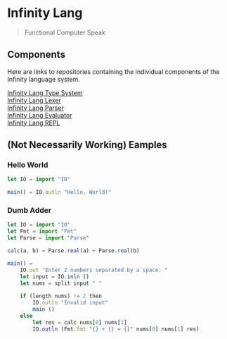 # Infinity Lang
> Functional Computer Speak

## Components
Here are links to repositories containing the individual components of the Infinity language system.

[Infinity Lang Type System](https://github.com/RamblingMadMan/ilang-types)  
[Infinity Lang Lexer](https://github.com/RamblingMadMan/ilang-lexer)  
[Infinity Lang Parser](https://github.com/RamblingMadMan/ilang-parser)  
[Infinity Lang Evaluator](https://github.com/RamblingMadMan/ilang-eval)  
[Infinity Lang REPL](https://github.com/RamblingMadMan/ilang-repl)  

## (Not Necessarily Working) Eamples

### Hello World
```javascript
let IO = import "IO"

main() = IO.outln "Hello, World!"
```

### Dumb Adder
```javascript
let IO = import "IO"
let Fmt = import "Fmt"
let Parse = import "Parse"

calc(a, b) = Parse.real(a) + Parse.real(b)

main() =
    IO.out "Enter 2 numbers separated by a space: "
    let input = IO.inln ()
    let nums = split input " "
    
    if (length nums) != 2 then
        IO.outln "Invalid input"
        main ()
    else
        let res = calc nums[0] nums[1]
        IO.outln (Fmt.fmt "{} + {} = {}" nums[0] nums[1] res)
```
